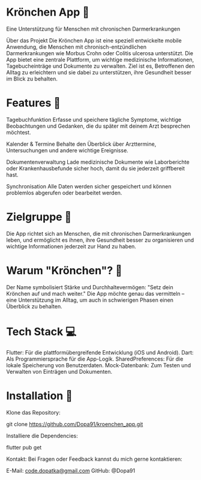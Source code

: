 # Krönchen App 🌟

Eine Unterstützung für Menschen mit chronischen Darmerkrankungen

Über das Projekt
Die Krönchen App ist eine speziell entwickelte mobile Anwendung, die Menschen mit chronisch-entzündlichen Darmerkrankungen wie Morbus Crohn oder Colitis ulcerosa unterstützt. Die App bietet eine zentrale Plattform, um wichtige medizinische Informationen, Tagebucheinträge und Dokumente zu verwalten. Ziel ist es, Betroffenen den Alltag zu erleichtern und sie dabei zu unterstützen, ihre Gesundheit besser im Blick zu behalten.

# Features 📱
Tagebuchfunktion
Erfasse und speichere tägliche Symptome, wichtige Beobachtungen und Gedanken, die du später mit deinem Arzt besprechen möchtest.

Kalender & Termine
Behalte den Überblick über Arzttermine, Untersuchungen und andere wichtige Ereignisse.

Dokumentenverwaltung
Lade medizinische Dokumente wie Laborberichte oder Krankenhausbefunde sicher hoch, damit du sie jederzeit griffbereit hast.

Synchronisation
Alle Daten werden sicher gespeichert und können problemlos abgerufen oder bearbeitet werden.

# Zielgruppe 🎯
Die App richtet sich an Menschen, die mit chronischen Darmerkrankungen leben, und ermöglicht es ihnen, ihre Gesundheit besser zu organisieren und wichtige Informationen jederzeit zur Hand zu haben.

# Warum "Krönchen"? 👑
Der Name symbolisiert Stärke und Durchhaltevermögen: "Setz dein Krönchen auf und mach weiter." Die App möchte genau das vermitteln – eine Unterstützung im Alltag, um auch in schwierigen Phasen einen Überblick zu behalten.

# Tech Stack 💻
Flutter: Für die plattformübergreifende Entwicklung (iOS und Android).
Dart: Als Programmiersprache für die App-Logik.
SharedPreferences: Für die lokale Speicherung von Benutzerdaten.
Mock-Datenbank: Zum Testen und Verwalten von Einträgen und Dokumenten.
# Installation 🚀
Klone das Repository:

git clone https://github.com/Dopa91/kroenchen_app.git

Installiere die Dependencies:

flutter pub get

Kontakt:
Bei Fragen oder Feedback kannst du mich gerne kontaktieren:

E-Mail: code.dopatka@gmail.com
GitHub: @Dopa91
